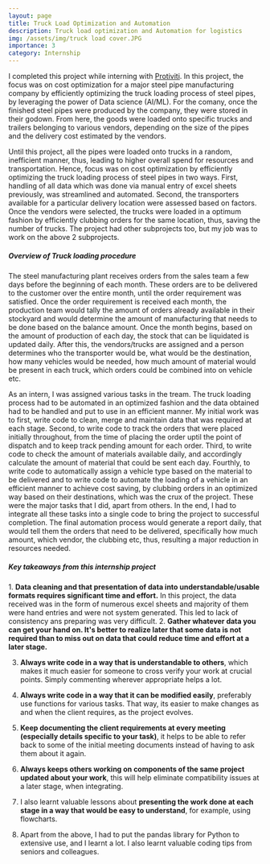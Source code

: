 ```yaml
---
layout: page
title: Truck Load Optimization and Automation
description: Truck load optimization and Automation for logistics
img: /assets/img/truck load cover.JPG
importance: 3
category: Internship
---
```

<div class="row">
    <div class="col-sm mt-3 mt-md-0">
        <img class="img-fluid rounded z-depth-1" src="{{ '/assets/img/protiviti-logo.jpg' | relative_url }}" alt="" title="example image"/>
    </div>
</div>
I completed this project while interning with <a href="https://www.protiviti.com/IN-en">Protiviti</a>. In this project, the focus was on cost optimization for a major steel pipe manufacturing company by efficiently  optimizing the truck loading process of steel pipes, by leveraging the power of Data science (AI/ML). For the comany, once the finished steel pipes were produced by the company, they were stored in their godown. From here, the goods were loaded onto specific trucks and trailers belonging to various vendors, depending on the size of the pipes and the delivery cost estimated by the vendors. 

Until this project, all the pipes were loaded onto trucks in a random, inefficient manner, thus, leading to higher overall spend for resources and transportation. Hence, focus was on cost optimization by efficiently optimizing the truck loading process of steel pipes in two ways. First,  handling of all data which was done via manual entry of excel sheets previously, was streamlined and automated. Second, the transporters available for a particular delivery location were assessed based on factors. Once the vendors were selected, the trucks were loaded in a optimum fashion by efficiently clubbing orders for the same location, thus, saving the number of trucks. The project had other subprojects too, but my job was to work on the above 2 subprojects.

<h5><b>Overview of Truck loading procedure</b></h5>
The steel manufacturing plant receives orders from the sales team a few days before the beginning of each month. These orders are to be delivered to the customer over the entire month, until the order requirement was satisfied. Once the order requirement is received each month, the production team would tally the amount of orders already available in their stockyard and would determine the amount of manufacturing that needs to be done based on the balance amount. Once the month begins, based on the amount of production of each day, the stock that can be liquidated is updated daily. After this, the vendors/trucks are assigned and a person determines who the transporter would be, what would be the destination, how many vehicles would be needed, how much amount of material would be present in each truck, which orders could be combined into on vehicle etc. 

As an intern, I was assigned various tasks in the tream. The truck loading process had to be automated in an optimized fashion and the data obtained had to be handled and put to use in an efficient manner. My initial work was to first, write code to clean, merge and maintain data that was required at each stage. Second, to write code to track the orders that were placed initially throughout, from the time of placing the order uptil the point of dispatch and to keep track pending amount for each order. Third, to write code to check the amount of materials available daily, and accordingly calculate the amount of material that could be sent each day. Fourthly, to write code to automatically assign a vehicle type based on the material to be delivered and to write code to automate the loading of a vehicle in an efficient manner to achieve cost saving, by clubbing orders in an optimized way based on their destinations, which was the crux of the project. These were the major tasks that I did, apart from others. In the end, I had to integrate all these tasks into a single code to bring the project to successful completion. The final automation process would generate a report daily, that would tell them the orders that need to be delivered, specifically how much amount, which vendor, the clubbing etc, thus, resulting a major reduction in resources needed.

<h5><b>Key takeaways from this internship project</b></h5>
1. <b>Data cleaning and that presentation of data into understandable/usable formats requires significant time and effort.</b> In this project, the data received was in the form of numerous excel sheets and majority of them were hand entries and were not system generated. This led to lack of consistency ans preparing was very difficult. 
2. <b>Gather whatever data you can get your hand on. It's better to realize later that some data is not required than to miss out on data that could reduce time and effort at a later stage.</b>

3. <b>Always write code in a way that is understandable to others</b>, which makes it much easier for someone to cross verify your work at crucial points. Simply commenting wherever appropriate helps a lot.

4. <b>Always write code in a way that it can be modified easily</b>, preferably use functions for various tasks. That way, its easier to make changes as and when the client requires, as the project evolves.

5. <b>Keep documenting the client requirements at every meeting (especially details specific to your task)</b>, it helps to be able to refer back to some of the initial meeting documents instead of having to ask them about it again.

6. <b>Always keeps others working on components of the same project updated about your work</b>, this will help eliminate compatibility issues at a later stage, when integrating.

7. I also learnt valuable lessons about <b>presenting the work done at each stage in a way that would be easy to understand</b>, for example, using flowcharts.

8. Apart from the above, I had to put the pandas library for Python to extensive use, and I learnt a lot. I also learnt valuable coding tips from seniors and colleagues.